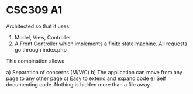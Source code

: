 # CSC309 A1

Architected so that it uses:

1) Model, View, Controller
2) A Front Controller which implements a finite state machine.
	All requests go through index.php

This combination allows

a) Separation of concerns (M/V/C)
b) The application can move from any page to any other page
c) Easy to extend and expand code
e) Self documenting code. Nothing is hidden more than a file away.

